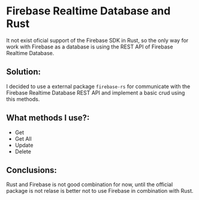 # Firebase Realtime Database and Rust

It not exist oficial support of the Firebase SDK in Rust, so the only way for work with Firebase as a database is using the REST API of Firebase Realtime Database.

## Solution:

I decided to use a external package `firebase-rs` for communicate with the Firebase Realtime Database REST API and implement a basic crud using this methods.

## What methods I use?:
- Get
- Get All
- Update
- Delete

## Conclusions:

Rust and Firebase is not good combination for now, until the official package is not relase is better not to use Firebase in combination with Rust.